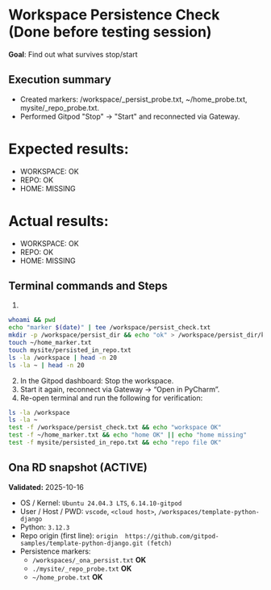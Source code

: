 # Workspace Persistence Check (Done before testing session)

**Goal**: Find out what survives stop/start

## Execution summary
- Created markers: /workspace/_persist_probe.txt, ~/home_probe.txt, mysite/_repo_probe.txt.
- Performed Gitpod "Stop" -> "Start" and reconnected via Gateway.

# Expected results: 
- WORKSPACE: OK
- REPO: OK
- HOME: MISSING

# Actual results:
- WORKSPACE: OK
- REPO: OK
- HOME: MISSING

## Terminal commands and Steps

1.
```bash
whoami && pwd
echo "marker $(date)" | tee /workspace/persist_check.txt
mkdir -p /workspace/persist_dir && echo "ok" > /workspace/persist_dir/keep.txt
touch ~/home_marker.txt
touch mysite/persisted_in_repo.txt
ls -la /workspace | head -n 20
ls -la ~ | head -n 20
```

2. In the Gitpod dashboard: Stop the workspace.
3. Start it again, reconnect via Gateway → “Open in PyCharm”.
3. Re-open terminal and run the following for verification:

```bash
ls -la /workspace
ls -la ~
test -f /workspace/persist_check.txt && echo "workspace OK"
test -f ~/home_marker.txt && echo "home OK" || echo "home missing"
test -f mysite/persisted_in_repo.txt && echo "repo file OK"
```

## Ona RD snapshot (ACTIVE)

**Validated:** 2025-10-16

- OS / Kernel: `Ubuntu 24.04.3 LTS`, `6.14.10-gitpod`
- User / Host / PWD: `vscode`, `<cloud host>`, `/workspaces/template-python-django`
- Python: `3.12.3`
- Repo origin (first line): `origin  https://github.com/gitpod-samples/template-python-django.git (fetch)`
- Persistence markers:
  - `/workspaces/_ona_persist.txt` **OK**
  - `./mysite/_repo_probe.txt` **OK**
  - `~/home_probe.txt` **OK**
